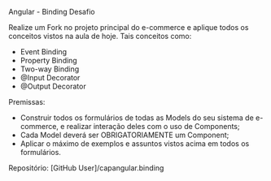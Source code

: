 Angular - Binding
Desafio

Realize um Fork no projeto principal do e-commerce e aplique todos os conceitos vistos na aula de hoje. Tais conceitos como:

- Event Binding
- Property Binding
- Two-way Binding
- @Input Decorator
- @Output Decorator

Premissas:
- Construir todos os formulários de todas as Models do seu sistema de e-commerce, e realizar interação deles com o uso de Components;
- Cada Model deverá ser OBRIGATORIAMENTE um Component;
- Aplicar o máximo de exemplos e assuntos vistos acima em todos os formulários.

Repositório:
[GitHub User]/capangular.binding
